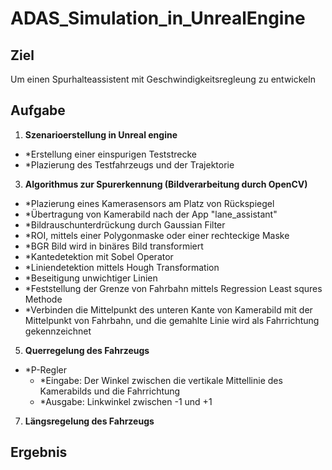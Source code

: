# ADAS_Simulation_in_UnrealEngine
## Ziel
Um einen Spurhalteassistent mit Geschwindigkeitsregleung zu entwickeln
## Aufgabe
1. **Szenarioerstellung in Unreal engine**
  - *Erstellung einer einspurigen Teststrecke
  - *Plazierung des Testfahrzeugs und der Trajektorie
3. **Algorithmus zur Spurerkennung (Bildverarbeitung durch OpenCV)**
  - *Plazierung eines Kamerasensors am Platz von Rückspiegel
  - *Übertragung von Kamerabild nach der App "lane_assistant"
  - *Bildrauschunterdrückung durch Gaussian Filter
  - *ROI, mittels einer Polygonmaske oder einer rechteckige Maske
  - *BGR Bild wird in binäres Bild transformiert
  - *Kantedetektion mit Sobel Operator
  - *Liniendetektion mittels Hough Transformation
  - *Beseitigung unwichtiger Linien 
  - *Feststellung der Grenze von Fahrbahn mittels Regression Least squres Methode
  - *Verbinden die Mittelpunkt des unteren Kante von Kamerabild mit der Mittelpunkt von Fahrbahn, und die gemahlte Linie wird als Fahrrichtung gekennzeichnet
5. **Querregelung des Fahrzeugs** 
  - *P-Regler
    - *Eingabe: Der Winkel zwischen die vertikale Mittellinie des Kamerabilds und die Fahrrichtung
    - *Ausgabe: Linkwinkel zwischen -1 und +1
7. **Längsregelung des Fahrzeugs**


## Ergebnis
